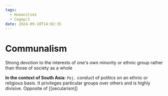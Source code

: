 ```yaml
---
tags:
  - Humanities
  - Cegep/1
date: 2024-09-10T14:02:35
---
```


# Communalism

Strong devotion to the interests of one's own minority or ethnic group rather than those of society as a whole

**In the context of South Asia:**
`Pej.` conduct of politics on an ethnic or religious basis. It privileges particular groups over others and is highly divisive.
Opposite of [[secularism]]
